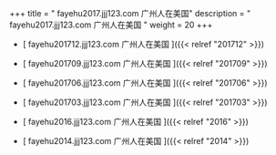 +++
title = "  fayehu2017.jjj123.com 广州人在美国"
description = "  fayehu2017.jjj123.com 广州人在美国  "
weight = 20
+++



* [   fayehu201712.jjj123.com 广州人在美国 ]({{< relref "201712" >}})


* [   fayehu201709.jjj123.com 广州人在美国 ]({{< relref "201709" >}})


* [   fayehu201706.jjj123.com 广州人在美国 ]({{< relref "201706" >}})


* [   fayehu201703.jjj123.com 广州人在美国 ]({{< relref "201703" >}})


* [   fayehu2016.jjj123.com 广州人在美国 ]({{< relref "2016" >}})


* [   fayehu2014.jjj123.com 广州人在美国 ]({{< relref "2014" >}})

